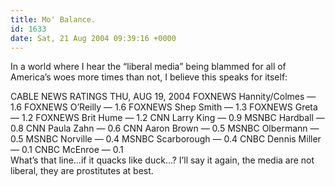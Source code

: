 ```yaml
---
title: Mo' Balance.
id: 1633
date: Sat, 21 Aug 2004 09:39:16 +0000
---
```


In a world where I hear the “liberal media” being blammed for all of America’s woes more times than not, I believe this speaks for itself:

<div class="block"><span class="caps">CABLE NEWS RATINGS</span>  
<span class="caps">THU, AUG 19, 2004</span>  
<span class="caps">FOXNEWS</span> Hannity/Colmes — 1.6  
<span class="caps">FOXNEWS</span> O’Reilly — 1.6  
<span class="caps">FOXNEWS</span> Shep Smith — 1.3  
<span class="caps">FOXNEWS</span> Greta — 1.2  
<span class="caps">FOXNEWS</span> Brit Hume — 1.2  
<span class="caps">CNN</span> Larry King — 0.9  
<span class="caps">MSNBC</span> Hardball — 0.8  
<span class="caps">CNN</span> Paula Zahn — 0.6  
<span class="caps">CNN</span> Aaron Brown — 0.5  
<span class="caps">MSNBC</span> Olbermann — 0.5  
<span class="caps">MSNBC</span> Norville — 0.4  
<span class="caps">MSNBC</span> Scarborough — 0.4  
<span class="caps">CNBC</span> Dennis Miller — 0.1  
<span class="caps">CNBC</span> McEnroe — 0.1</div>What’s that line…if it quacks like duck&#8230? I’ll say it again, the media are not liberal, they are prostitutes at best.


